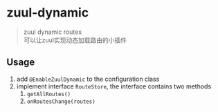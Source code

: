 # zuul-dynamic
> zuul dynamic routes  
可以让zuul实现动态加载路由的小插件 

## Usage

1. add `@EnableZuulDynamic` to the configuration class
2. implement interface `RouteStore`, the interface contains two methods 
    1. `getAllRoutes()`
    2. `onRoutesChange(routes)`
